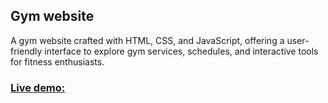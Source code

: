 ## Gym website

A gym website crafted with HTML, CSS, and JavaScript, offering a user-friendly interface to explore gym services, schedules, and interactive tools for fitness enthusiasts.

### [Live demo:](https://tadassabestinas.github.io/gym-website/)
